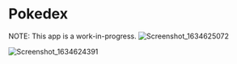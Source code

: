 # Pokedex
NOTE: This app is a work-in-progress.
![Screenshot_1634625072](https://user-images.githubusercontent.com/75265195/137855808-16d154ba-db6f-4a65-b5c0-aeb844c6e608.png)

![Screenshot_1634624391](https://user-images.githubusercontent.com/75265195/137855617-465b9abc-0a8b-47c1-a109-345e9a6b824e.png)
